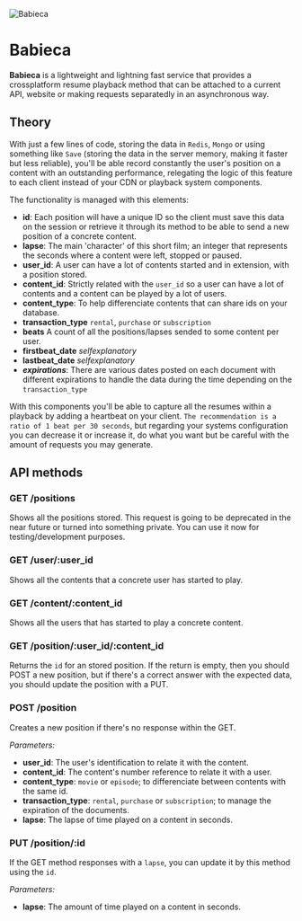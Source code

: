![Babieca](https://s3-eu-west-1.amazonaws.com/uploads-eu.hipchat.com/20667/97004/nvXkUGXA0G4zpsS/photo.png)

# Babieca

**Babieca** is a lightweight and lightning fast service that provides a crossplatform resume playback method that can be attached to a current API, website or making requests separatedly in an asynchronous way.

## Theory

With just a few lines of code, storing the data in `Redis`, `Mongo` or using something like `Save` (storing the data in the server memory, making it faster but less reliable), you'll be able record constantly the user's position on a content with an outstanding performance, relegating the logic of this feature to each client instead of your CDN or playback system components.

The functionality is managed with this elements:

- **id**: Each position will have a unique ID so the client must save this data on the session or retrieve it through its method to be able to send a new position of a concrete content.
- **lapse**: The main 'character' of this short film; an integer that represents the seconds where a content were left, stopped or paused.
- **user_id**: A user can have a lot of contents started and in extension, with a position stored.
- **content_id**: Strictly related with the `user_id` so a user can have a lot of contents and a content can be played by a lot of users.
- **content_type**: To help differenciate contents that can share ids on your database.
- **transaction_type** `rental`, `purchase` or `subscription`
- **beats** A count of all the positions/lapses sended to some content per user.
- **firstbeat_date** _selfexplanatory_
- **lastbeat_date** _selfexplanatory_
- **_expirations_**: There are various dates posted on each document with different expirations to handle the data during the time depending on the `transaction_type`

With this components you'll be able to capture all the resumes within a playback by adding a heartbeat on your client. `The recommendation is a ratio of 1 beat per 30 seconds`, but regarding your systems configuration you can decrease it or increase it, do what you want but be careful with the amount of requests you may generate.

## API methods

### GET /positions

Shows all the positions stored. This request is going to be deprecated in the near future or turned into something private. You can use it now for testing/development purposes.

### GET /user/:user_id

Shows all the contents that a concrete user has started to play.

### GET /content/:content_id

Shows all the users that has started to play a concrete content.

### GET /position/:user_id/:content_id

Returns the `id` for an stored position. If the return is empty, then you should POST a new position, but if there's a correct answer with the expected data, you should update the position with a PUT.

### POST /position

Creates a new position if there's no response within the GET.

*Parameters:*

- **user_id**: The user's identification to relate it with the content.
- **content_id**: The content's number reference to relate it with a user.
- **content_type**: `movie` or `episode`; to differenciate between contents with the same id.
- **transaction_type**: `rental`, `purchase` or `subscription`; to manage the expiration of the documents.
- **lapse**: The lapse of time played on a content in seconds.

### PUT /position/:id

If the GET method responses with a `lapse`, you can update it by this method using the `id`.

*Parameters:*

- **lapse**: The amount of time played on a content in seconds.
